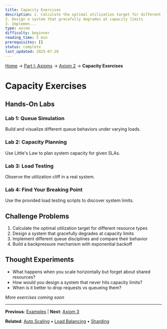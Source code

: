 ```yaml
---
title: Capacity Exercises
description: 1. Calculate the optimal utilization target for different resource types
2. Design a system that gracefully degrades at capacity limits
3. Implemen...
type: axiom
difficulty: beginner
reading_time: 5 min
prerequisites: []
status: complete
last_updated: 2025-07-20
---
```


<!-- Navigation -->
[Home](/) → [Part I: Axioms](/part1-axioms/) → [Axiom 2](/part1-axioms/axiom2-capacity/) → **Capacity Exercises**

# Capacity Exercises

## Hands-On Labs

### Lab 1: Queue Simulation
Build and visualize different queue behaviors under varying loads.

### Lab 2: Capacity Planning
Use Little's Law to plan system capacity for given SLAs.

### Lab 3: Load Testing
Observe the utilization cliff in a real system.

### Lab 4: Find Your Breaking Point
Use the provided load testing scripts to discover system limits.

## Challenge Problems

1. Calculate the optimal utilization target for different resource types
2. Design a system that gracefully degrades at capacity limits
3. Implement different queue disciplines and compare their behavior
4. Build a backpressure mechanism with exponential backoff

## Thought Experiments

- What happens when you scale horizontally but forget about shared resources?
- How would you design a system that never hits capacity limits?
- When is it better to drop requests vs queueing them?

*More exercises coming soon*

---

**Previous**: [Examples](examples.md) | **Next**: [Axiom 3](../axiom3-*)

**Related**: [Auto Scaling](/patterns/auto-scaling/) • [Load Balancing](/patterns/load-balancing/) • [Sharding](/patterns/sharding/)
